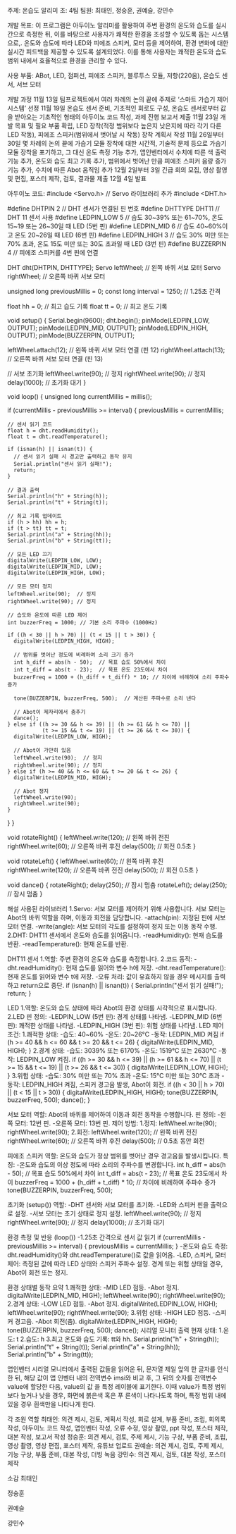 주제: 온습도 알리미
조: 4팀
팀원: 최태인, 정숭훈, 권예슬, 강민수

개발 목표: 이 프로그램은 아두이노 알리미를 활용하여 주변 환경의 온도와 습도를 실시간으로 측정한 뒤, 이를 바탕으로 사용자가 쾌적한 환경을 조성할 수 있도록 돕는 시스템으로,. 온도와 습도에 따라 LED와 피에조 스피커, 모터 등을 제어하여, 환경 변화에 대한 실시간 피드백을 제공할 수 있도록 설계되었다. 이를 통해 사용자는 쾌적한 온도와 습도 범위 내에서 효율적으로 환경을 관리할 수 있다.

사용 부품: ABot, LED, 점퍼선, 피에조 스피커, 블루투스 모듈, 저항(220옴), 온습도 센서, 서브 모터

개발 과정
11월 13일 팀프로젝트에서 여러 차례의 논의 끝에 주제로 ‘스마트 가습기 제어 시스템’ 선정
11월 19일 온습도 센서 준비, 기초적인 회로도 구성, 온습도 센서로부터 값을 받아오는 기초적인 형태의 아두이노 코드 작성, 과제 진행 보고서 제출
11월 23일 개발 목표 및 필요 부품 확립, LED 장착(적정 범위보다 높은지 낮은지에 따라 각기 다른 LED 작동), 피에조 스피커(범위에서 벗어날 시 작동) 장착 계획서 작성
11월 26일부터30일 몇 차례의 논의 끝에 가습기 모듈 장착에 대한 시간적, 기술적 문제 등으로 가습기 모듈 장착을 포기하고, 그 대신 온도 측정 기능 추가, 앱인벤터에서 수치에 따른 색 출력 기능 추가, 온도와 습도 최고 기록 추가, 범위에서 벗어난 만큼 피에조 스피커 음량 증가 기능 추가, 수치에 따른 Abot 움직임 추가
12월 2일부터 3일 긴급 회의 모집, 영상 촬영 및 편집, 포스터 제작, 검토, 결과물 제출
12월 4일 발표

아두이노 코드:
#include <Servo.h> // Servo 라이브러리 추가
#include <DHT.h>

#define DHTPIN 2     // DHT 센서가 연결된 핀 번호
#define DHTTYPE DHT11   // DHT 11 센서 사용
#define LEDPIN_LOW 5    // 습도 30~39% 또는 61~70%, 온도 15~19 또는 26~30일 때 LED (5번 핀)
#define LEDPIN_MID 6    // 습도 40~60%이고 온도 20~26일 때 LED (6번 핀)
#define LEDPIN_HIGH 3   // 습도 30% 미만 또는 70% 초과, 온도 15도 미만 또는 30도 초과일 때 LED (3번 핀)
#define BUZZERPIN 4     // 피에조 스피커를 4번 핀에 연결

DHT dht(DHTPIN, DHTTYPE);
Servo leftWheel;  // 왼쪽 바퀴 서보 모터
Servo rightWheel; // 오른쪽 바퀴 서보 모터

unsigned long previousMillis = 0;
const long interval = 1250; // 1.25초 간격

float hh = 0; // 최고 습도 기록
float tt = 0; // 최고 온도 기록

void setup() {
  Serial.begin(9600);
  dht.begin();
  pinMode(LEDPIN_LOW, OUTPUT);
  pinMode(LEDPIN_MID, OUTPUT);
  pinMode(LEDPIN_HIGH, OUTPUT);
  pinMode(BUZZERPIN, OUTPUT);

  leftWheel.attach(12);  // 왼쪽 바퀴 서보 모터 연결 (핀 12)
  rightWheel.attach(13); // 오른쪽 바퀴 서보 모터 연결 (핀 13)

  // 서보 초기화
  leftWheel.write(90);  // 정지
  rightWheel.write(90); // 정지
  delay(1000);          // 초기화 대기
}

void loop() {
  unsigned long currentMillis = millis();

  if (currentMillis - previousMillis >= interval) {
    previousMillis = currentMillis;

    // 센서 읽기 코드
    float h = dht.readHumidity();
    float t = dht.readTemperature();

    if (isnan(h) || isnan(t)) {
      // 센서 읽기 실패 시 경고만 출력하고 동작 유지
      Serial.println("센서 읽기 실패!");
      return;
    }

    // 결과 출력
    Serial.println("h" + String(h));
    Serial.println("t" + String(t));

    // 최고 기록 업데이트
    if (h > hh) hh = h;
    if (t > tt) tt = t;
    Serial.println("a" + String(hh));
    Serial.println("b" + String(tt));

    // 모든 LED 끄기
    digitalWrite(LEDPIN_LOW, LOW);
    digitalWrite(LEDPIN_MID, LOW);
    digitalWrite(LEDPIN_HIGH, LOW);

    // 모든 모터 정지
    leftWheel.write(90);  // 정지
    rightWheel.write(90); // 정지

    // 습도와 온도에 따른 LED 제어
    int buzzerFreq = 1000; // 기본 소리 주파수 (1000Hz)

    if ((h < 30 || h > 70) || (t < 15 || t > 30)) {
      digitalWrite(LEDPIN_HIGH, HIGH);

      // 범위를 벗어난 정도에 비례하여 소리 크기 증가
      int h_diff = abs(h - 50);  // 목표 습도 50%에서 차이
      int t_diff = abs(t - 23);  // 목표 온도 23도에서 차이
      buzzerFreq = 1000 + (h_diff + t_diff) * 10; // 차이에 비례하여 소리 주파수 증가

      tone(BUZZERPIN, buzzerFreq, 500);  // 계산된 주파수로 소리 낸다

      // Abot이 제자리에서 춤추기
      dance();
    } else if ((h >= 30 && h <= 39) || (h >= 61 && h <= 70) || 
               (t >= 15 && t <= 19) || (t >= 26 && t <= 30)) {
      digitalWrite(LEDPIN_LOW, HIGH);

      // Abot이 가만히 있음
      leftWheel.write(90);  // 정지
      rightWheel.write(90); // 정지
    } else if (h >= 40 && h <= 60 && t >= 20 && t <= 26) {
      digitalWrite(LEDPIN_MID, HIGH);

      // Abot 정지
      leftWheel.write(90);
      rightWheel.write(90);
    }
  }
}

void rotateRight() {
  leftWheel.write(120);  // 왼쪽 바퀴 전진
  rightWheel.write(60);  // 오른쪽 바퀴 후진
  delay(500);            // 회전 0.5초
}

void rotateLeft() {
  leftWheel.write(60);   // 왼쪽 바퀴 후진
  rightWheel.write(120); // 오른쪽 바퀴 전진
  delay(500);            // 회전 0.5초
}

void dance() {
  rotateRight();
  delay(250);            // 잠시 멈춤
  rotateLeft();
  delay(250);            // 잠시 멈춤
}

해설
사용된 라이브러리
1.Servo: 서보 모터를 제어하기 위해 사용합니다. 서보 모터는 Abot의 바퀴 역할을 하며, 이동과 회전을 담당합니다.
-attach(pin): 지정된 핀에 서보 모터 연결.
-write(angle): 서보 모터의 각도를 설정하여 정지 또는 이동 동작 수행.
2.DHT: DHT11 센서에서 온도와 습도를 읽어옵니다.
-readHumidity(): 현재 습도를 반환.
-readTemperature(): 현재 온도를 반환.

DHT11 센서
1.역할: 주변 환경의 온도와 습도를 측정합니다.
2.코드 동작:
-dht.readHumidity(): 현재 습도를 읽어와 변수 h에 저장.
-dht.readTemperature(): 현재 온도를 읽어와 변수 t에 저장.
-오류 처리: 값이 유효하지 않을 경우 메시지를 출력하고 return으로 중단.
if (isnan(h) || isnan(t)) {
    Serial.println("센서 읽기 실패!");
    return;
}

LED
1.역할: 온도와 습도 상태에 따라 Abot의 환경 상태를 시각적으로 표시합니다.
2.LED 핀 정의:
-LEDPIN_LOW (5번 핀): 경계 상태를 나타냄.
-LEDPIN_MID (6번 핀): 쾌적한 상태를 나타냄.
-LEDPIN_HIGH (3번 핀): 위험 상태를 나타냄.
LED 제어 조건:
1.쾌적한 상태:
-습도: 40~60%
-온도: 20~26°C
-동작: LEDPIN_MID 켜짐
if (h >= 40 && h <= 60 && t >= 20 && t <= 26) {
    digitalWrite(LEDPIN_MID, HIGH);
}
2.경계 상태:
-습도: 3039% 또는 6170%
-온도: 1519°C 또는 2630°C
-동작: LEDPIN_LOW 켜짐.
if ((h >= 30 && h <= 39) || (h >= 61 && h <= 70) || 
    (t >= 15 && t <= 19) || (t >= 26 && t <= 30)) {
    digitalWrite(LEDPIN_LOW, HIGH);
}
3.위험 상태:
-습도: 30% 미만 또는 70% 초과
-온도: 15°C 미만 또는 30°C 초과
-동작: LEDPIN_HIGH 켜짐, 스피커 경고음 발생, Abot이 회전.
if ((h < 30 || h > 70) || (t < 15 || t > 30)) {
    digitalWrite(LEDPIN_HIGH, HIGH);
    tone(BUZZERPIN, buzzerFreq, 500);
    dance();
}

서보 모터
역할: Abot의 바퀴를 제어하여 이동과 회전 동작을 수행합니다.
핀 정의:
-왼쪽 모터: 12번 핀.
-오른쪽 모터: 13번 핀.
제어 방법:
1.정지:
leftWheel.write(90);
rightWheel.write(90);
2.회전:
leftWheel.write(120); // 왼쪽 바퀴 전진
rightWheel.write(60);  // 오른쪽 바퀴 후진
delay(500);            // 0.5초 동안 회전

피에조 스피커
역할: 온도와 습도가 정상 범위를 벗어난 경우 경고음을 발생시킵니다.
특징:
-온도와 습도의 이상 정도에 따라 소리의 주파수를 변경합니다.
int h_diff = abs(h - 50);  // 목표 습도 50%에서 차이
int t_diff = abs(t - 23);  // 목표 온도 23도에서 차이
buzzerFreq = 1000 + (h_diff + t_diff) * 10; // 차이에 비례하여 주파수 증가
tone(BUZZERPIN, buzzerFreq, 500);

초기화 (setup())
역할:
-DHT 센서와 서보 모터를 초기화.
-LED와 스피커 핀을 출력으로 설정.
-서보 모터는 초기 상태로 정지 설정.
leftWheel.write(90);  // 정지
rightWheel.write(90); // 정지
delay(1000);          // 초기화 대기

환경 측정 및 반응 (loop())
-1.25초 간격으로 센서 값 읽기
if (currentMillis - previousMillis >= interval) {
    previousMillis = currentMillis;
}
-온도와 습도 측정:
dht.readHumidity()와 dht.readTemperature()로 값을 읽어옴.
-LED, 스피커, 모터 제어:
측정된 값에 따라 LED 상태와 스피커 주파수 설정.
경계 또는 위험 상태일 경우, Abot이 회전 또는 정지.

환경 상태별 동작 요약
1.쾌적한 상태:
-MID LED 점등.
-Abot 정지.
digitalWrite(LEDPIN_MID, HIGH);
leftWheel.write(90);
rightWheel.write(90);
2.경계 상태:
-LOW LED 점등.
-Abot 정지.
digitalWrite(LEDPIN_LOW, HIGH);
leftWheel.write(90);
rightWheel.write(90);
3.위험 상태:
-HIGH LED 점등.
-스피커 경고음.
-Abot 회전(춤).
digitalWrite(LEDPIN_HIGH, HIGH);
tone(BUZZERPIN, buzzerFreq, 500);
dance();
시리얼 모니터 출력
현재 상태:
1.온도: t
2.습도: h
3.최고 온도와 습도 기록: tt와 hh.
Serial.println("h" + String(h));
Serial.println("t" + String(t));
Serial.println("a" + String(hh));
Serial.println("b" + String(tt));

앱인벤터
시리얼 모니터에서 출력된 값들을 읽어온 뒤, 문자열 제일 앞의 한 글자를 인식한 뒤, 해당 값이 앱
인벤터 내의 전역변수 imsi와 비교 후, 그 뒤의 숫자를 전역변수 value에 할당한 다음, value의 값
을 특정 레이블에 표기한다. 이때 value가 특정 범위보다 높거나 낮을 경우, 화면에 붉은색 혹은 푸
른색이 나타나도록 하며, 특정 범위 내에 있을 경우 흰색만을 나타나게 한다. 

각 조원 역할
최태인: 의견 제시, 검토, 계획서 작성, 회로 설계, 부품 준비, 조립, 회의록 작성, 아두이노 코드 작성, 앱인벤터 작성, 오류 수정, 영상 촬영, ppt 작성, 포스터 제작, 대본 작성, 보고서 작성
정숭훈: 의견 제시, 검토, 주제 제시, 기능 구상, 부품 준비, 조립, 영상 촬영, 영상 편집, 포스터 제작, 유튜브 업로드
권예슬: 의견 제시, 검토, 주제 제시, 기능 구상, 부품 준비, 대본 작성, 더빙 녹음
강민수: 의견 제시, 검토, 대본 작성, 포스터 제작

소감
최태인

정숭훈

권예슬

강민수



